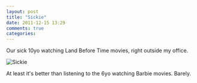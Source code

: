 ```yaml
---
layout: post
title: "Sickie"
date: 2011-12-15 13:29
comments: true
categories: 
---
```


Our sick 10yo watching Land Before Time movies, right outside my office.

![Sickie](http://static.monkinetic.com/images/sickie-20111215-132913.png)

At least it's better than listening to the 6yo watching Barbie movies. Barely.